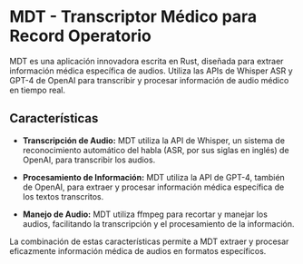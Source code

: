 # MDT - Transcriptor Médico para Record Operatorio

MDT es una aplicación innovadora escrita en Rust, diseñada para extraer información médica específica de audios. Utiliza las APIs de Whisper ASR y GPT-4 de OpenAI para transcribir y procesar información de audio médico en tiempo real.

## Características

- **Transcripción de Audio:** MDT utiliza la API de Whisper, un sistema de reconocimiento automático del habla (ASR, por sus siglas en inglés) de OpenAI, para transcribir los audios.

- **Procesamiento de Información:** MDT utiliza la API de GPT-4, también de OpenAI, para extraer y procesar información médica específica de los textos transcritos.

- **Manejo de Audio:** MDT utiliza ffmpeg para recortar y manejar los audios, facilitando la transcripción y el procesamiento de la información.

La combinación de estas características permite a MDT extraer y procesar eficazmente información médica de audios en formatos específicos.
